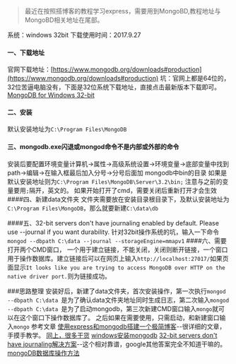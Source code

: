 >最近在按照搭博客的教程学习express，需要用到MongoBD,教程地址与MongoBD相关地址在尾部。

系统：windows 32bit 
下载使用时间：2017.9.27
#### 一、下载地址
官网下载地址：[https://www.mongodb.org/downloads#production](https://www.mongodb.org/downloads#production)
坑：官网上都是64位的，32位苦逼电脑没有，下面是32位系统下载地址，直接点击最新版本下载即可。
[MongoDB for Windows 32-bit ](https://www.mongodb.org/dl/win32/i386)
####  二、安装
默认安装地址为```C:\Program Files\MongoDB```
#### 三、mongodb.exe闪退或mongod命令不是内部或外部的命令
安装后要配置环境变量计算机->属性->高级系统设置->环境变量->底部变量中找到 path->编辑->在输入框最后加入分号->分号后面加 mongodb中bin的目录 
如果是默认安装地址则为```C:\Program Files\MongoDB\Server\3.2\bin;```
注意与之前的变量要用```;```隔开，英文的。
如果开始打开了cmd，需要关闭后重新打开才会生效
####四、新建data文件夹
文件夹需要放在安装目录根目录下，及默认安装地址为```C:\Program Files\MongoDB```，那么就要新建```C:\data\db```

####五、32-bit servers don't have journaling enabled by default. Please use --journal if you want durability.
针对32bit操作系统的坑，输入一下命令
```mongod --dbpath C:\data --journal --storageEngine=mmapv1```
####六、需要打开两个CMD窗口，
一个用于建立链接，不能关闭，关闭则断开链接，一个窗口用于操作数据库。建立链接后可以在网页上输入```http://localhost:27017/```如果页面显示```It looks like you are trying to access MongoDB over HTTP on the native driver port.```则为链接成功。

###思路整理
安装好后，新建了data文件夹，首次安装操作，第一次执行```mongod --dbpath C:\data ```是为了确认data文件夹地址同时生成日志，第二次输入```mongod --dbpath C:\data ```是为了启动mongodb，第三次新建CMD窗口输入```mongo```就可以在这个窗口下操作数据库了。
之后如果在需要使用，只需启动，和新建窗口输入```mongo```
参考文章
[使用express和mongodb搭建一个极简博客](http://www.yi-jy.com/2016/04/09/a-light-blog-with-express-mongodb/)--很详细的文章，手摸手教学。
[同上，很多干货](https://github.com/nswbmw/N-blog)
[windows安装mongodb](http://www.jianshu.com/p/4e6e4f24c40d)
[32-bit servers don't have journaling解决方案](http://jingyan.baidu.com/article/76a7e409e1bb49fc3b6e1516.html)--这个相对靠谱，google其他答案完全不知道干嘛的。
[mongoDB数据库操作方法](https://github.com/qianjiahao/MongoDB/wiki/%E9%85%8D%E7%BD%AE%E3%80%81%E5%90%AF%E5%8A%A8MongoDB)
